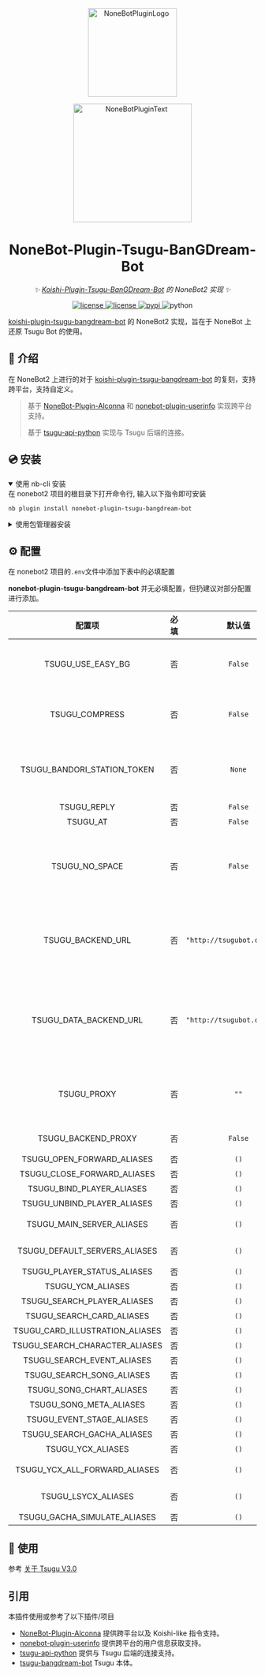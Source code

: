 <div align="center">
  <a href="https://v2.nonebot.dev/store"><img src="https://github.com/A-kirami/nonebot-plugin-template/blob/resources/nbp_logo.png" width="180" height="180" alt="NoneBotPluginLogo"></a>
  <br>
  <p><img src="https://github.com/A-kirami/nonebot-plugin-template/blob/resources/NoneBotPlugin.svg" width="240" alt="NoneBotPluginText"></p>
</div>

<div align="center">

# NoneBot-Plugin-Tsugu-BanGDream-Bot

_✨ [Koishi-Plugin-Tsugu-BanGDream-Bot](https://github.com/Yamamoto-2/tsugu-bangdream-bot) 的 NoneBot2 实现 ✨_


<a href="https://github.com/Yamamoto-2/tsugu-bangdream-bot">
  <img src="https://img.shields.io/badge/tsugu bangdream bot-api-FFEE88" alt="license">
</a>
<a href="./LICENSE">
    <img src="https://img.shields.io/github/license/WindowsSov8forUs/nonebot-plugin-tsugu-bangdream-bot.svg" alt="license">
</a>
<a href="https://pypi.python.org/pypi/nonebot-plugin-tsugu-bangdream-bot">
    <img src="https://img.shields.io/pypi/v/nonebot-plugin-tsugu-bangdream-bot.svg" alt="pypi">
</a>
<img src="https://img.shields.io/badge/python-3.8+-blue.svg" alt="python">

</div>

[koishi-plugin-tsugu-bangdream-bot](https://github.com/Yamamoto-2/tsugu-bangdream-bot) 的 NoneBot2 实现，旨在于 NoneBot 上还原 Tsugu Bot 的使用。

## 📖 介绍

在 NoneBot2 上进行的对于 [koishi-plugin-tsugu-bangdream-bot](https://github.com/Yamamoto-2/tsugu-bangdream-bot) 的复刻，支持跨平台，支持自定义。

> 基于 [NoneBot-Plugin-Alconna](https://github.com/nonebot/plugin-alconna) 和 [nonebot-plugin-userinfo](https://github.com/noneplugin/nonebot-plugin-userinfo) 实现跨平台支持。
>
> 基于 [tsugu-api-python](https://github.com/WindowsSov8forUs/tsugu-api-python) 实现与 Tsugu 后端的连接。

## 💿 安装

<details open>
<summary>使用 nb-cli 安装</summary>
在 nonebot2 项目的根目录下打开命令行, 输入以下指令即可安装

    nb plugin install nonebot-plugin-tsugu-bangdream-bot

</details>

<details>
<summary>使用包管理器安装</summary>
在 nonebot2 项目的插件目录下, 打开命令行, 根据你使用的包管理器, 输入相应的安装命令

<details>
<summary>pip</summary>

    pip install nonebot-plugin-tsugu-bangdream-bot
</details>
<details>
<summary>pdm</summary>

    pdm add nonebot-plugin-tsugu-bangdream-bot
</details>
<details>
<summary>poetry</summary>

    poetry add nonebot-plugin-tsugu-bangdream-bot
</details>
<details>
<summary>conda</summary>

    conda install nonebot-plugin-tsugu-bangdream-bot
</details>

打开 nonebot2 项目根目录下的 `pyproject.toml` 文件, 在 `[tool.nonebot]` 部分追加写入

    plugins = ["nonebot-plugin-tsugu-bangdream-bot"]

</details>

## ⚙️ 配置

在 nonebot2 项目的`.env`文件中添加下表中的必填配置

**nonebot-plugin-tsugu-bangdream-bot** 并无必填配置，但扔建议对部分配置进行添加。

| 配置项 | 必填 | 默认值 | 说明 |
|:-----:|:----:|:----:|:----:|
| TSUGU_USE_EASY_BG | 否 | `False` | 是否使用简易背景，启用这将大幅提高速度，关闭将使部分界面效果更美观 |
| TSUGU_COMPRESS | 否 | `False` | 是否压缩图片，启用会使图片质量下降，但是体积会减小，从而减少图片传输时所需的时间 |
| TSUGU_BANDORI_STATION_TOKEN | 否 | `None` | BandoriStationToken, 用于发送车牌，可以去 [BandoriStation](https://github.com/maborosh/BandoriStation/wiki/API%E6%8E%A5%E5%8F%A3) 申请。缺失情况下，视为Tsugu车牌 |
| TSUGU_REPLY | 否 | `False` | 消息是否回复用户 |
| TSUGU_AT | 否 | `False` | 消息是否@用户 |
| TSUGU_NO_SPACE | 否 | `False` | 是否启用无需空格触发大部分指令，启用这将方便一些用户使用习惯，但会增加bot误判概率，仍然建议使用空格 |
| TSUGU_BACKEND_URL | 否 | `"http://tsugubot.com:8080"` | 后端服务器地址，用于处理指令。如果有自建服务器，可以改成自建服务器地址。默认为Tsugu公共后端服务器。 |
| TSUGU_DATA_BACKEND_URL | 否 | `"http://tsugubot.com:8080"` | 用户数据后端服务器地址，用于处理用户与车牌指令。如果有自建服务器，可以改成自建服务器地址。默认为Tsugu公共后端服务器。 |
| TSUGU_PROXY | 否 | `""` | 使用的代理服务器。在部分地区，网络环境可能无法连接后端服务器。通过此配置项配置代理服务器。 |
| TSUGU_BACKEND_PROXY | 否 | `False` | 是否通过代理服务器访问后端服务器 |
| TSUGU_OPEN_FORWARD_ALIASES | 否 | `()` | 开启车牌转发指令别名 |
| TSUGU_CLOSE_FORWARD_ALIASES | 否 | `()` | 关闭车牌转发指令别名 |
| TSUGU_BIND_PLAYER_ALIASES | 否 | `()` | 绑定玩家指令别名 |
| TSUGU_UNBIND_PLAYER_ALIASES | 否 | `()` | 解除绑定指令别名 |
| TSUGU_MAIN_SERVER_ALIASES | 否 | `()` | 切换服务器模式指令别名 |
| TSUGU_DEFAULT_SERVERS_ALIASES | 否 | `()` | 切换显示服务器列表指令别名 |
| TSUGU_PLAYER_STATUS_ALIASES | 否 | `()` | 用户玩家状态指令别名 |
| TSUGU_YCM_ALIASES | 否 | `()` | 查询车牌指令别名 |
| TSUGU_SEARCH_PLAYER_ALIASES | 否 | `()` | 查询玩家指令别名 |
| TSUGU_SEARCH_CARD_ALIASES | 否 | `()` | 查卡指令别名 |
| TSUGU_CARD_ILLUSTRATION_ALIASES | 否 | `()` | 查卡面指令别名 |
| TSUGU_SEARCH_CHARACTER_ALIASES | 否 | `()` | 查角色指令别名 |
| TSUGU_SEARCH_EVENT_ALIASES | 否 | `()` | 查活动指令别名 |
| TSUGU_SEARCH_SONG_ALIASES | 否 | `()` | 查曲指令别名 |
| TSUGU_SONG_CHART_ALIASES | 否 | `()` | 查谱面指令别名 |
| TSUGU_SONG_META_ALIASES | 否 | `()` | 查歌曲分数表指令别名 |
| TSUGU_EVENT_STAGE_ALIASES | 否 | `()` | 查试炼舞台指令别名 |
| TSUGU_SEARCH_GACHA_ALIASES | 否 | `()` | 查卡池指令别名 |
| TSUGU_YCX_ALIASES | 否 | `()` | 查询预测线指令别名 |
| TSUGU_YCX_ALL_FORWARD_ALIASES | 否 | `()` | 查询全榜预测线指令别名 |
| TSUGU_LSYCX_ALIASES | 否 | `()` | 查询历史预测线指令别名 |
| TSUGU_GACHA_SIMULATE_ALIASES | 否 | `()` | 抽卡模拟指令别名 |

## 🎉 使用

参考 [关于 Tsugu V3.0](https://www.bilibili.com/read/cv18082802/)

## 引用

本插件使用或参考了以下插件/项目

- [NoneBot-Plugin-Alconna](https://github.com/nonebot/plugin-alconna) 提供跨平台以及 Koishi-like 指令支持。
- [nonebot-plugin-userinfo](https://github.com/noneplugin/nonebot-plugin-userinfo) 提供跨平台的用户信息获取支持。
- [tsugu-api-python](https://github.com/WindowsSov8forUs/tsugu-api-python) 提供与 Tsugu 后端的连接支持。
- [tsugu-bangdream-bot](https://github.com/Yamamoto-2/tsugu-bangdream-bot) Tsugu 本体。
